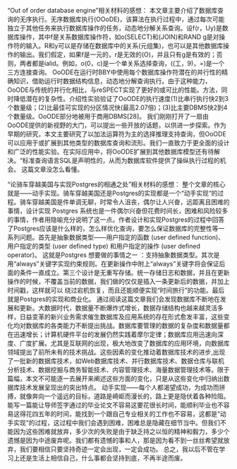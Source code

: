 “Out of order database engine”相关材料的感想：
本文章主要介绍了数据库查询的无序执行。无序数据库执行(OOoDE)，该算法在执行过程中，通过每次可能独立于其他任务来执行数据库操作的任务，动态地分解关系查询。设f(r，Uy)是数据库操作，其中f是关系数据库操作符，如o(SELECT)和(JOIN)和RAND g是对操作符的输入。R和y可以是存储在数据库中的关系(元组集)，也可以是其他数据库操作的输出。我们假定，如果f是一元的，r是无效的(O)，并且只有g是有效的；否则，两者都是ialid。例如，o(0，c)是一个单关系选择查询，((工，9)，=)是一个三方连接查询。
OoODE在运行时BBY中使用每个数据库操作符潜在的并行性的精确知识，借助运行时数据结构信息，动态地分解查询执行。由于这种能力，OoODE与传统的并行化相比，与reSPECT实现了更好的或可比的性能。方法，同时降低潜在的复杂性。介绍性实验验证了OoODE的执行速度(1)比串行执行快2到3个数量级；(2)比最佳可实现的分区情况快(最高2.07倍)；(3)比主要DBMS快2到4个数量级。OoODE部分地被用于商用DBMS[28]。
我们刚刚打开了一扇由OoODE提供的新视野的大门，可以提出一些开放的话题，以供进一步探索。作为早期的研究，本文主要研究了以加法运算符为主的选择推理支持查询，但OoODE可以应用于或扩展到其他类型的数据库查询和流形。我们一直致力于更全面的设计和广泛的性能实验。在实际应用中，将OoODE扩展到其他数据库模型还有待解决。“标准查询语言SQL是声明性的，从而为数据库软件提供了操纵执行过程的机会。
这篇文章没怎么看懂。



“论骑车穿越美国与实现Postgres的相通之处”相关材料的感想：
  整个文章的核心就是——动手实现。骑车穿越美国还是Postgres的实现都是一个“动手实现“的过程。骑车穿越美国是件单调无聊，时常令人沮丧，偶尔让人兴奋，远距离且困难的事情，设计实现 Postgres 系统也是一件偶尔兴奋但花费时间长，困难和风险较多的事情，作者用隐喻充分说明了这一点。作者设计和实现Postgres的过程中回答了Postgres应该是什么样的，怎么样优化查询，要怎么保证数据库的完整性等一系列问题。首先是抽象数据类型——用户指定的函数 (user defined function)、用户指定的类型 (user defined type) 和用户指定的操作 (user defined operator)。 这就是Postgres 想要做的事情之一 ：支持抽象数据类型。其次是用“always”关键字实现约束规则。在更新操作中附上“always”关键字将会保证后面的条件一直成立。第三个设计是无重写存储。统一存储日志和数据，并且在更新操作的时候，不覆盖当前的数据，我们做的仅仅是插入一条更新后的数据，并加上时间戳，这样就可以 绕过宕机恢复，而且还能顺便实现“时间旅行”的功能。最后就是Postgres的实现和商业化。
通过阅读这篇文章我们会发现数据库不断地在发展和更新。大数据时代，数据量不断爆炸式增长，数据存储结构也越来越灵活多样，日益变革的新兴业务需求催生数据库及应用系统的存在形式愈发丰富，这些变化均对数据库的各类能力不断提出挑战。数据库要管理的数据的复杂度和数据量都在迅速增长；计算机硬件平台的发展仍然实践着摩尔定律；数据库应用迅速向深度、广度扩展。尤其是互联网的出现，极大地改变了数据库的应用环境，向数据库领域提出了前所未有的技术挑战。这些因素的变化推动着数据库技术的进步,出现了一批新的数据库技术，如Web数据库技术、并行数据库技术、数据仓库与联机分析技术、数据挖掘与商务智能技术、内容管理技术、海量数据管理技术等。限于篇幅，本文不可能逐一去展开来阐述这些方面的变化，只是从这些变化中归纳出数据库技术发展呈现出的突出特点。
动手实现——每个人都渴望成功，为成功而拼搏，就像奔向一个遥远的目标，道路是崎岖而漫长的，路上更是隐伏着各种险阻。能写一篇能让导师签字通过的毕业论文不容易这要花很长时间，能顺利毕业也不容易这得花四五年的时间，能找到一个跟自己专业相关的工作也不容易，这都是“动手实现“的过程，这过程中我们会遇到困难，困难总是隐藏在细节当中。但我们不能因为这些困难就放弃，多少次的失败是由于缺乏持之以恒的精神和毅力，多少个遗憾是因为中途废弃呢。我们都有遗憾的事和人，那是因为看不到一丝丝希望就放弃，我们要相信只要坚持奇迹一定会出现，一定会成功。
总之，我以后不管在学习上还是生活上相信自己，什么事都会坚持到底，不再半途而废。
